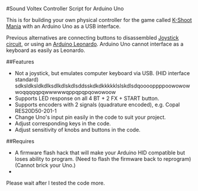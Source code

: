 #Sound Voltex Controller Script for Arduino Uno

This is for building your own physical controller for the game called [K-Shoot Mania](http://kshoot.client.jp) with an Arduino Uno as a USB interface.

Previous alternatives are connecting buttons to disassembled [Joystick circuit](http://homingpuyo.blog91.fc2.com/blog-entry-650.html), or using an [Arduino Leonardo](http://sdvxii.pancakeapps.com/LEONARDO). Arduino Uno cannot interface as a keyboard as easily as Leonardo.

##Features
- Not a joystick, but emulates computer keyboard via USB. (HID interface standard) sdksldksldkdlksdlkdlskdlsddsskdkdkkkkklslskdlsdqooooppppoowowowwoqqqqqpqwwwwwqppqpqpqowowoow
- Supports LED response on all 4 BT + 2 FX + START button.
- Supports encoders with 2 signals (quadrature encoded), e.g. Copal RES20D50-201-1
- Change Uno's input pin easily in the code to suit your project.
- Adjust corresponding keys in the code.
- Adjust sensitivity of knobs and buttons in the code.

##Requires
- A firmware flash hack that will make your Arduino HID compatible but loses ability to program. (Need to flash the firmware back to reprogram) (Cannot brick your Uno.)
- 

Please wait after I tested the code more.
